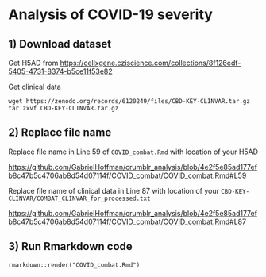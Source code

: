 

# Analysis of COVID-19 severity

## 1) Download dataset 
Get H5AD from https://cellxgene.cziscience.com/collections/8f126edf-5405-4731-8374-b5ce11f53e82

Get clinical data
```
wget https://zenodo.org/records/6120249/files/CBD-KEY-CLINVAR.tar.gz
tar zxvf CBD-KEY-CLINVAR.tar.gz
```



## 2) Replace file name
Replace file name in Line 59 of `COVID_combat.Rmd` with location of your H5AD

https://github.com/GabrielHoffman/crumblr_analysis/blob/4e2f5e85ad177efb8c47b5c4706ab8d54d07114f/COVID_combat/COVID_combat.Rmd#L59

Replace file name of clinical data in Line 87 with location of your `CBD-KEY-CLINVAR/COMBAT_CLINVAR_for_processed.txt`

https://github.com/GabrielHoffman/crumblr_analysis/blob/4e2f5e85ad177efb8c47b5c4706ab8d54d07114f/COVID_combat/COVID_combat.Rmd#L87

## 3) Run Rmarkdown code
`rmarkdown::render("COVID_combat.Rmd")`